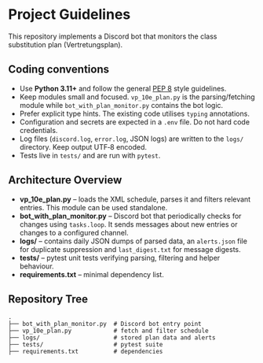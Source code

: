 # Project Guidelines

This repository implements a Discord bot that monitors the class substitution plan (Vertretungsplan).

## Coding conventions
- Use **Python 3.11+** and follow the general [PEP 8](https://peps.python.org/pep-0008/) style guidelines.
- Keep modules small and focused. `vp_10e_plan.py` is the parsing/fetching module while `bot_with_plan_monitor.py` contains the bot logic.
- Prefer explicit type hints. The existing code utilises `typing` annotations.
- Configuration and secrets are expected in a `.env` file. Do not hard code credentials.
- Log files (`discord.log`, `error.log`, JSON logs) are written to the `logs/` directory. Keep output UTF‑8 encoded.
- Tests live in `tests/` and are run with `pytest`.

## Architecture Overview
- **vp_10e_plan.py** – loads the XML schedule, parses it and filters relevant entries. This module can be used standalone.
- **bot_with_plan_monitor.py** – Discord bot that periodically checks for changes using `tasks.loop`. It sends messages about new entries or changes to a configured channel.
- **logs/** – contains daily JSON dumps of parsed data, an `alerts.json` file for duplicate suppression and `last_digest.txt` for message digests.
- **tests/** – pytest unit tests verifying parsing, filtering and helper behaviour.
- **requirements.txt** – minimal dependency list.

## Repository Tree
```
.
├── bot_with_plan_monitor.py  # Discord bot entry point
├── vp_10e_plan.py            # fetch and filter schedule
├── logs/                     # stored plan data and alerts
├── tests/                    # pytest suite
├── requirements.txt          # dependencies
```
